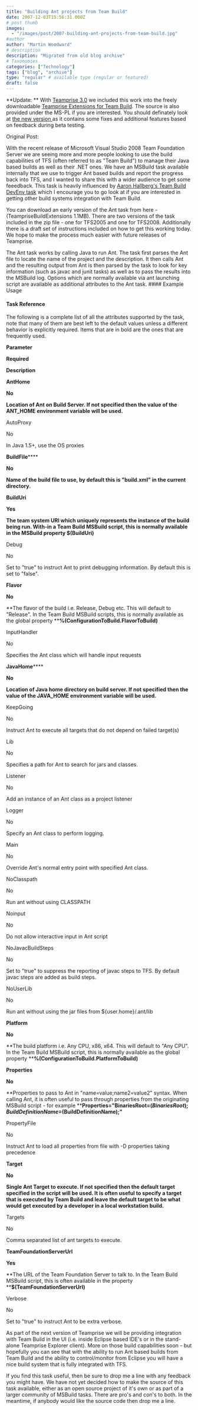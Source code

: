 ```yaml
---
title: "Building Ant projects from Team Build"
date: 2007-12-03T15:56:31.000Z
# post thumb
images:
  - "/images/post/2007-building-ant-projects-from-team-build.jpg"
#author
author: "Martin Woodward"
# description
description: "Migrated from old blog archive"
# Taxonomies
categories: ["Technology"]
tags: ["blog", "archive"]
type: "regular" # available type (regular or featured)
draft: false
---
```


**Update: ** With [Teamprise 3.0](http://www.teamprise.com/) we included this work into the freely downloadable [Teamprise Extensions for Team Build](http://www.teamprise.com/products/build/).  The source is also provided under the MS-PL if you are interested.  You should definately look at [the new version ](http://www.teamprise.com/products/build/)as it contains some fixes and additional features based on feedback during beta testing.

Original Post:

With the recent release of Microsoft Visual Studio 2008 Team Foundation Server we are seeing more and more people looking to use the build capabilities of TFS (often referred to as "Team Build") to manage their Java based builds as well as their .NET ones.  We have an MSBuild task available internally that we use to trigger Ant based builds and report the progress back into TFS, and I wanted to share this with a wider audience to get some feeedback.  This task is heavily influenced by [Aaron Hallberg's Team Build DevEnv task](http://blogs.msdn.com/aaronhallberg/archive/2007/07/12/team-build-devenv-task.aspx) which I encourage you to go look at if you are interested in getting other build systems integration with Team Build. 

You can download an early version of the Ant task from here - (TeampriseBuildExtensions 1.1MB).  There are two versions of the task included in the zip file - one for TFS2005 and one for TFS2008.  Additionally there is a draft set of instructions included on how to get this working today.  We hope to make the process much easier with future releases of Teamprise. 

The Ant task works by calling Java to run Ant. The task first parses the Ant file to locate the name of the project and the description. It then calls Ant and the resulting output from Ant is then parsed by the task to look for key information (such as javac and junit tasks) as well as to pass the results into the MSBuild log. Options which are normally available via ant launching script are available as additional attributes to the Ant task.  #### Example Usage

<Ant TeamFoundationServerUrl="$(TeamFoundationServerUrl)" 
  BuildFile="$(SolutionRoot)\java\HelloWorld\build.xml" 
  BuildUri="$(BuildUri)" 
  AntHome="$(ANT_HOME)" 
  JavaHome="$(JAVA_HOME)" 
  Flavor="%(ConfigurationToBuild.FlavorToBuild)" 
  Platform="%(ConfigurationToBuild.PlatformToBuild)"   
  Properties="BinariesRoot=$(BinariesRoot);BuildNumber=$(BuildNumber);SourceGetVersion=$(SourceGetVersion)" />
#### Task Reference

The following is a complete list of all the attributes supported by the task, note that many of them are best left to the default values unless a different behavior is explicitly required. Items that are in bold are the ones that are frequently used. 

**Parameter**

**Required**

**Description**

**AntHome**

**No**

**Location of Ant on Build Server.  If not specified then the value of the ANT_HOME environment variable will be used.**

AutoProxy

No

In Java 1.5+, use the OS proxies

**BuildFile******

**No**

**Name of the build file to use, by default this is "build.xml" in the current directory.**

**BuildUri**

**Yes**

**The team system URI which uniquely represents the instance of the build being run.  With-in a Team Build MSBuild script, this is normally available in the MSBuild property $(BuildUri)**

Debug

No

Set to "true" to instruct Ant to print debugging information.  By default this is set to "false".

**Flavor**

**No**

**The flavor of the build i.e. Release, Debug etc.  This will default to "Release".  In the Team Build MSBuild scripts, this is normally available as the global property ****%(ConfigurationToBuild.FlavorToBuild)**

InputHandler

No

Specifies the Ant class which will handle input requests

**JavaHome******

**No**

**Location of Java home directory on build server.  If not specified then the value of the JAVA_HOME environment variable will be used.**

KeepGoing

No

Instruct Ant to execute all targets that do not depend on failed target(s)

Lib

No

Specifies a path for Ant to search for jars and classes.

Listener

No

Add an instance of an Ant class as a project listener

Logger

No

Specify an Ant class to perform logging.

Main

No

Override Ant's normal entry point with specified Ant class.

NoClasspath

No

Run ant without using CLASSPATH

Noinput

No

Do not allow interactive input in Ant script

NoJavacBuildSteps

No

Set to "true" to suppress the reporting of javac steps to TFS.  By default javac steps are added as build steps.

NoUserLib

No

Run ant without using the jar files from ${user.home}/.ant/lib

**Platform**

**No**

**The build platform i.e. Any CPU, x86, x64.   This will default to "Any CPU".  In the Team Build MSBuild script, this is normally available as the global property ****%(ConfigurationToBuild.PlatformToBuild)**

**Properties**

**No**

**Properties to pass to Ant in "name=value;name2=value2" syntax.  When calling Ant, it is often useful to pass through properties from the originating MSBuild script - for example ****Properties="BinariesRoot=$(BinariesRoot);BuildDefinitionName=$(BuildDefinitionName);"**

PropertyFile

No

Instruct Ant to load all properties from file with -D properties taking precedence

**Target**

**No**

**Single Ant Target to execute.  If not specified then the default target specified in the script will be used.  It is often useful to specify a target that is executed by Team Build and leave the default target to be what would get executed by a developer in a local workstation build.**

Targets

No

Comma separated list of ant targets to execute.

**TeamFoundationServerUrl**

**Yes**

**The URL of the Team Foundation Server to talk to.  In the Team Build MSBuild script, this is often available in the property ****$(TeamFoundationServerUrl)**

Verbose

No

Set to "true" to instruct Ant to be extra verbose.

As part of the next version of Teamprise we will be providing integration with Team Build in the UI (i.e. inside Eclipse based IDE's or in the stand-alone Teamprise Explorer client).  More on those build capabilities soon - but hopefully you can see that with the ability to run Ant based builds from Team Build and the ability to control/monitor from Eclipse you will have a nice build system that is fully integrated with TFS.

If you find this task useful, then be sure to drop me a line with any feedback you might have.  We have not yet decided how to make the source of this task available, either as an open source project of it's own or as part of a larger community of MSBuild tasks.  There are pro's and con's to both.  In the meantime, if anybody would like the source code then drop me a line.